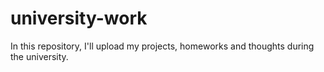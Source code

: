 # university-work
In this repository, I'll upload my projects, homeworks and thoughts during the university. 
